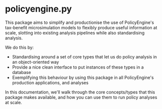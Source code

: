 # policyengine.py

This package aims to simplify and productionise the use of PolicyEngine's tax-benefit microsimulation models to flexibly produce useful information at scale, slotting into existing analysis pipelines while also standardising analysis.

We do this by:
* Standardising around a set of core types that let us do policy analysis in an object-oriented way
* Provide a nice clean interface to put instances of these types in a database
* Exemplifying this behaviour by using this package in all PolicyEngine's production applications, and analyses

In this documentation, we'll walk through the core concepts/types that this package makes available, and how you can use them to run policy analyses at scale.
